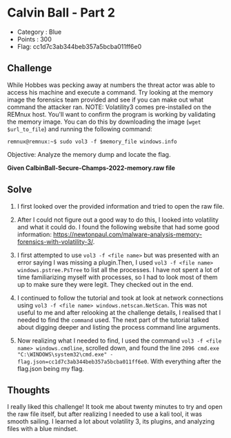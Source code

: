 # Calvin Ball - Part 2 
- Category : Blue
- Points : 300
- Flag: cc1d7c3ab344beb357a5bcba011ff6e0


## Challenge

While Hobbes was pecking away at numbers the threat actor was able to access his machine and execute a command. Try looking at the memory image the forensics team provided and see if you can make out what command the attacker ran.
NOTE: Volatility3 comes pre-installed on the REMnux host. You'll want to confirm the program is working by validating the memory image. You can do this by downloading the image (`wget $url_to_file`) and running the following command:

`remnux@remnux:~$ sudo vol3 -f $memory_file windows.info`

Objective:
Analyze the memory dump and locate the flag. 

**Given CalbinBall-Secure-Champs-2022-memory.raw file** 

## Solve

1) I first looked over the provided information and tried to open the raw file. 

2) After I could not figure out a good way to do this, I looked into volatility and what it could do. I found the following website that had some good information: https://newtonpaul.com/malware-analysis-memory-forensics-with-volatility-3/.

3) I first attempted to use `vol3 -f <file name>` but was presented with an error saying I was missing a plugin.Then, I used `vol3 -f <file name> windows.pstree.PsTree` to list all the processes. I have not spent a lot of time familiarizing myself with processes, so I had to look most of them up to make sure they were legit. They checked out in the end.  

4) I continued to follow the tutorial and took at look at network connections using `vol3 -f <file name> windows.netscan.NetScan`. This was not useful to me and after relooking at the challenge details, I realised that I needed to find the `command` used. The next part of the tutorial talked about digging deeper and listing the process command line arguments. 

5) Now realizing what I needed to find, I used the command `vol3 -f <file name> windows.cmdline`, scrolled down, and found the line `2096 cmd.exe "C:\WINDOWS\system32\cmd.exe" - flag.json=cc1d7c3ab344beb357a5bcba011ff6e0`. With everything after the flag.json being my flag. 


## Thoughts

I really liked this challenge! It took me about twenty minutes to try and open the raw file itself, but after realizing I needed to use a kali tool, it was smooth sailing. I learned a lot about volatility 3, its plugins, and analyzing files with a blue mindset. 
